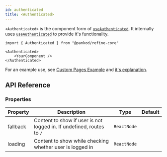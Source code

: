 ```yaml
---
id: authenticated
title: <Authenticated>
---
```


`<Authenticated>` is the component form of [`useAuthenticated`][useAuthenticated]. It internally uses [`useAuthenticated`][useAuthenticated] to provide it's functionality.

```tsx
import { Authenticated } from "@pankod/refine-core"

<Authenticated>
    <YourComponent />
</Authenticated>
```

For an example use, see [Custom Pages Example][Custom Pages Example] and [it's explanation][Custom Pages Explanation].

## API Reference

### Properties

| Property | Description                                                           | Type        | Default |
| -------- | --------------------------------------------------------------------- | ----------- | ------- |
| fallback | Content to show if user is not logged in. If undefined, routes to `/` | `ReactNode` |         |
| loading  | Content to show while checking whether user is logged in              | `ReactNode` |         |

[useAuthenticated]: /core/hooks/auth/useAuthenticated.md
[Custom Pages Explanation]: /guides-and-concepts/custom-pages.md#authenticated-custom-pages
[Custom Pages Example]: /examples/custom-pages.md
